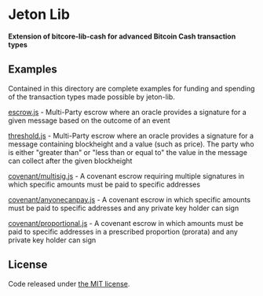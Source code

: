 # Jeton Lib

**Extension of bitcore-lib-cash for advanced Bitcoin Cash transaction types**

## Examples

Contained in this directory are complete examples for funding and spending of the transaction types made possible by jeton-lib.

[escrow.js](https://github.com/jeton-tech/jeton-lib/tree/master/examples/escrow.js) - Multi-Party escrow where an oracle provides a signature for a given message based on the outcome of an event

[threshold.js](https://github.com/jeton-tech/jeton-lib/tree/master/examples/threshold.js) - Multi-Party escrow where an oracle provides a signature for a message containing blockheight and a value (such as price). The party who is either "greater than" or "less than or equal to" the value in the message can collect after the given blockheight

[covenant/multisig.js](https://github.com/jeton-tech/jeton-lib/tree/master/examples/covenant/multisig.js) - A covenant escrow requiring multiple signatures in which specific amounts must be paid to specific addresses

[covenant/anyonecanpay.js](https://github.com/jeton-tech/jeton-lib/tree/master/examples/covenant/anyonecanpay.js) - A covenant escrow in which specific amounts must be paid to specific addresses and any private key holder can sign

[covenant/proportional.js](https://github.com/jeton-tech/jeton-lib/tree/master/examples/covenant/proportional.js) - A covenant escrow in which amounts must be paid to specific addresses in a prescribed proportion (prorata) and any private key holder can sign

## License

Code released under [the MIT license](https://github.com/jeton-tech/jeton-lib/blob/master/LICENSE).

